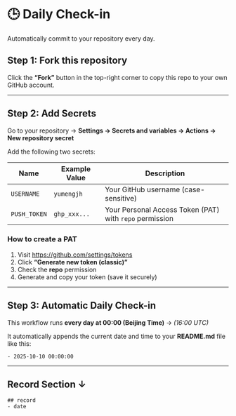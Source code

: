 # 🕒 Daily Check-in

Automatically commit to your repository every day.

## Step 1: Fork this repository

Click the **“Fork”** button in the top-right corner to copy this repo to your own GitHub account.

------

## Step 2: Add Secrets

Go to your repository →
 **Settings → Secrets and variables → Actions → New repository secret**

Add the following two secrets:

| Name         | Example Value | Description                                             |
| ------------ | ------------- | ------------------------------------------------------- |
| `USERNAME`   | `yumengjh`    | Your GitHub username (case-sensitive)                   |
| `PUSH_TOKEN` | `ghp_xxx...`  | Your Personal Access Token (PAT) with `repo` permission |

### How to create a PAT

1. Visit https://github.com/settings/tokens
2. Click **“Generate new token (classic)”**
3. Check the **repo** permission
4. Generate and copy your token (save it securely)

------

## Step 3: Automatic Daily Check-in

This workflow runs **every day at 00:00 (Beijing Time)**
 → *(16:00 UTC)*

It automatically appends the current date and time to your **README.md** file like this:

```
- 2025-10-10 00:00:00
```

------

## Record Section ↓

```
## record
- date
```
